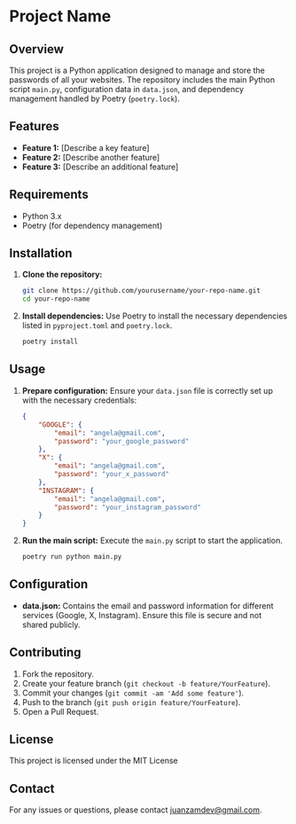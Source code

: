 
# Project Name

## Overview

This project is a Python application designed to manage and store the passwords of all your websites. The repository includes the main Python script `main.py`, configuration data in `data.json`, and dependency management handled by Poetry (`poetry.lock`).

## Features

- **Feature 1:** [Describe a key feature]
- **Feature 2:** [Describe another feature]
- **Feature 3:** [Describe an additional feature]

## Requirements

- Python 3.x
- Poetry (for dependency management)

## Installation

1. **Clone the repository:**
   ```bash
   git clone https://github.com/yourusername/your-repo-name.git
   cd your-repo-name
   ```

2. **Install dependencies:**
   Use Poetry to install the necessary dependencies listed in `pyproject.toml` and `poetry.lock`.
   ```bash
   poetry install
   ```

## Usage

1. **Prepare configuration:**
   Ensure your `data.json` file is correctly set up with the necessary credentials:
   ```json
   {
       "GOOGLE": {
           "email": "angela@gmail.com",
           "password": "your_google_password"
       },
       "X": {
           "email": "angela@gmail.com",
           "password": "your_x_password"
       },
       "INSTAGRAM": {
           "email": "angela@gmail.com",
           "password": "your_instagram_password"
       }
   }
   ```

2. **Run the main script:**
   Execute the `main.py` script to start the application.
   ```bash
   poetry run python main.py
   ```

## Configuration

- **data.json:** Contains the email and password information for different services (Google, X, Instagram). Ensure this file is secure and not shared publicly.

## Contributing

1. Fork the repository.
2. Create your feature branch (`git checkout -b feature/YourFeature`).
3. Commit your changes (`git commit -am 'Add some feature'`).
4. Push to the branch (`git push origin feature/YourFeature`).
5. Open a Pull Request.

## License

This project is licensed under the MIT License 

## Contact

For any issues or questions, please contact [juanzamdev@gmail.com](mailto:juanzamdev@gmail.com).
